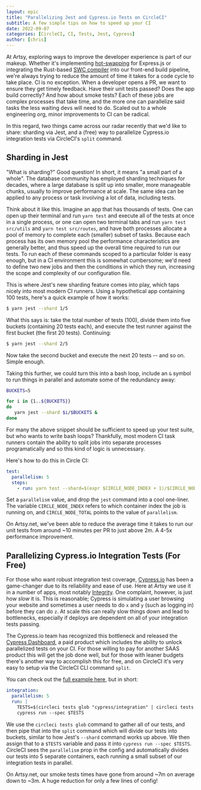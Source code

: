 ```yaml
---
layout: epic
title: "Parallelizing Jest and Cypress.io Tests on CircleCI"
subtitle: A few simple tips on how to speed up your CI
date: 2022-09-07
categories: [CircleCI, CI, Tests, Jest, Cypress]
author: [chris]
---
```


At Artsy, exploring ways to improve the developer experience is part of our
makeup. Whether it's implementing [hot-swapping][hot-swap] for Express.js or
integrating the Rust-based [SWC compiler][swc] into our front-end build
pipeline, we're always trying to reduce the amount of time it takes for a code
cycle to take place. CI is no exception. When a developer opens a PR, we want to
ensure they get timely feedback. Have their unit tests passed? Does the app
build correctly? And how about smoke tests? Each of these jobs are complex
processes that take time, and the more one can parallelize said tasks the less
waiting devs will need to do. Scaled out to a whole engineering org, minor
improvements to CI can be radical.

In this regard, two things came across our radar recently that we'd like to
share: sharding via Jest, and a (free) way to parallelize Cypress.io integration
tests via CircleCI's `split` command.

<!-- more -->

## Sharding in Jest

"What is sharding?" Good question! In short, it means "a small part of a whole".
The database community has employed sharding techniques for decades, where a
large database is split up into smaller, more manageable chunks, usually to
improve performance at scale. The same idea can be applied to any process or
task involving a lot of data, including tests.

Think about it like this. Imagine an app that has thousands of tests. One can
open up their terminal and run `yarn test` and execute all of the tests at once
in a single process, or one can open two terminal tabs and run
`yarn test src/utils` and `yarn test src/routes`, and have both processes
allocate a pool of memory to complete each (smaller) subset of tasks. Because
each process has its own memory pool the performance characteristics are
generally better, and thus speed up the overall time required to run our tests.
To run each of these commands scoped to a particular folder is easy enough, but
in a CI environment this is somewhat cumbersome; we'd need to define two new
jobs and then the conditions in which they run, increasing the scope and
complexity of our configuration file.

This is where Jest's new sharding feature comes into play, which taps nicely
into most modern CI runners. Using a hypothetical app containing 100 tests,
here's a quick example of how it works:

```bash
$ yarn jest --shard 1/5
```

What this says is: take the total number of tests (100), divide them into five
buckets (containing 20 tests each), and execute the test runner against the
first bucket (the first 20 tests). Continuing:

```bash
$ yarn jest --shard 2/5
```

Now take the second bucket and execute the next 20 tests -- and so on. Simple
enough.

Taking this further, we could turn this into a bash loop, include an `&` symbol
to run things in parallel and automate some of the redundancy away:

```bash
BUCKETS=5

for i in {1..${BUCKETS}}
do
   yarn jest --shard $i/$BUCKETS &
done
```

For many the above snippet should be sufficient to speed up your test suite, but
who wants to write bash loops? Thankfully, most modern CI task runners contain
the ability to split jobs into separate processes programatically and so this
kind of logic is unnecessary.

Here's how to do this in Circle CI:

```yaml
test:
  parallelism: 5
  steps:
    - run: yarn test --shard=$(expr $CIRCLE_NODE_INDEX + 1)/$CIRCLE_NODE_TOTAL
```

Set a `parallelism` value, and drop the `jest` command into a cool one-liner.
The variable `CIRCLE_NODE_INDEX` refers to which container index the job is
running on, and `CIRCLE_NODE_TOTAL` points to the value of `parallelism`.

On Artsy.net, we've been able to reduce the average time it takes to run our
unit tests from around ~10 minutes per PR to just above 2m. A 4-5x performance
improvement.

## Parallelizing Cypress.io Integration Tests (For Free)

For those who want robust integration test coverage, [Cypress.io][cypress] has
been a game-changer due to its reliability and ease of use. Here at Artsy we use
it in a number of apps, most notably [Integrity][integrity]. One complaint,
however, is just how _slow_ it is. This is reasonable; Cypress is simulating a
user browsing your website and sometimes a user needs to do `x` and `y` (such as
logging in) before they can do `z`. At scale this can really slow things down
and lead to bottlenecks, especially if deploys are dependent on all of your
integration tests passing.

The Cypress.io team has recognized this bottleneck and released the [Cypress
Dashboard][dashboard], a paid product which includes the ability to unlock
parallelized tests on your CI. For those willing to pay for another SAAS product
this will get the job done well, but for those with leaner budgets there's
another way to accomplish this for free, and on CircleCI it's very easy to setup
via the CircleCI CLI command `split`.

You can check out the [full example here][smoketests], but in short:

```yaml
integration:
  parallelism: 5
  run: |
    TESTS=$(circleci tests glob "cypress/integration" | circleci tests split | paste -sd ',')
    cypress run --spec $TESTS
```

We use the `circleci tests glob` command to gather all of our tests, and then
pipe that into the `split` command which will divide our tests into buckets,
similar to how Jest's `--shard` command works up above. We then assign that to a
`$TESTS` variable and pass it into `cypress run --spec $TESTS`. CircleCI sees
the `parallelism` prop in the config and automatically divides our tests into 5
separate containers, each running a small subset of our integration tests in
parallel.

On Artsy.net, our smoke tests times have gone from around ~7m on average down to
~3m. A huge reduction for only a few lines of config!

[hot-swap]: https://github.com/artsy/express-reloadable
[swc]: https://github.com/artsy/force/pull/10598
[cypress]: https://www.cypress.io
[integrity]: https://github.com/artsy/integrity
[dashboard]: https://docs.cypress.io/guides/dashboard/introduction
[smoketests]:
  https://github.com/artsy/force/blob/main/.circleci/config.yml#L219-L235

